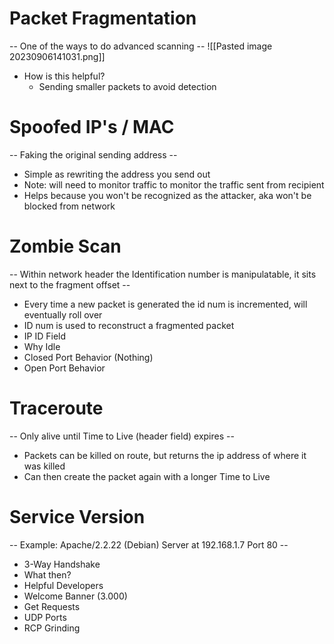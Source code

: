 # Packet Fragmentation
-- One of the ways to do advanced scanning --
![[Pasted image 20230906141031.png]]
- How is this helpful?
	- Sending smaller packets to avoid detection

# Spoofed IP's / MAC
-- Faking the original sending address --
- Simple as rewriting the address you send out
- Note: will need to monitor traffic to monitor the traffic sent from recipient 
- Helps because you won't be recognized as the attacker, aka won't be blocked from network

# Zombie Scan
-- Within network header the Identification number is manipulatable, it sits next to the fragment offset --
- Every time a new packet is generated the id num is incremented, will eventually roll over
- ID num is used to reconstruct a fragmented packet
- IP ID Field
- Why Idle
- Closed Port Behavior (Nothing)
- Open Port Behavior

# Traceroute
-- Only alive until Time to Live (header field) expires --
- Packets can be killed on route, but returns the ip address of where it was killed
- Can then create the packet again with a longer Time to Live 

# Service Version
-- Example: Apache/2.2.22 (Debian) Server at 192.168.1.7 Port 80 --
- 3-Way Handshake
- What then?
- Helpful Developers
- Welcome Banner (3.000)
- Get Requests
- UDP Ports
- RCP Grinding
